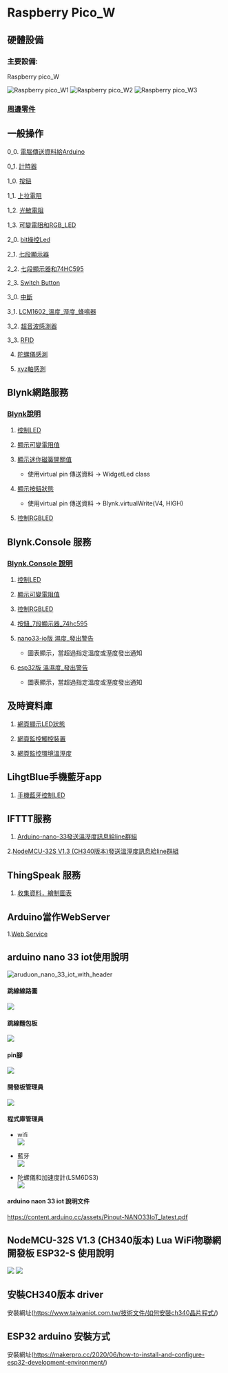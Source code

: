 # Raspberry Pico_W
## 硬體設備
### 主要設備:
Raspberry pico_W

![Raspberry pico_W1](./images/pick_w1.jpeg)
![Raspberry pico_W2](./images/pick_w2.jpeg)
![Raspberry pico_W3](./images/pick_w3.jpeg)
 
### [周邊零件](./周邊零件/README.md)
## 一般操作
0_0. [電腦傳送資料給Arduino](./一般操作/0_0由電腦傳送資料給Arduino/)

0_1. [計時器](./一般操作/0_1計時器/)

1_0. [按鈕](./一般操作/1_0無使用上拉電阻/)

1_1. [上拉電阻](./一般操作/1_1上拉電阻/)

1_2. [光敏電阻](./一般操作/1_2光敏電阻/)

1_3. [可變電阻和RGB_LED](./一般操作/1_3可變電阻和RGB_LED/)

2_0. [bit操控Led](./一般操作/2_0bitLed/)

2_1. [七段顯示器](./一般操作/2_1七段顯示器/)

2_2. [七段顯示器和74HC595](./一般操作/2_2七段顯示器和74HC595/)

2_3. [Switch Button](./一般操作/2_3switchButton/)

3_0. [中斷](一般操作/3_0interrupt/中斷測試/)

3_1. [LCM1602_溫度_溼度_蜂鳴器](./一般操作/3_1LCM1602_溫度/)

3_2. [超音波感測器](./一般操作/3_2超音波感測器/)

3_3. [RFID](./一般操作/3_3MFRC522/)

4. [陀螺儀感測](https://github.com/roberthsu2003/smartHome/tree/master/%E4%B8%80%E8%88%AC%E6%93%8D%E4%BD%9C/4%E9%99%80%E8%9E%BA%E5%84%80%E6%84%9F%E6%B8%AC)

5. [xyz軸感測](https://github.com/roberthsu2003/smartHome/tree/master/%E4%B8%80%E8%88%AC%E6%93%8D%E4%BD%9C/5xyz%E8%BB%B8%E6%84%9F%E6%B8%AC)

## Blynk網路服務
### [Blynk說明](./使用Blynk)
1. [控制LED](./使用Blynk/1控制LED/)

2. [顯示可變電阻值](./使用Blynk/2顯示可變電阻值/)

3. [顯示迷你磁簧開關值](./使用Blynk/3顯示迷你磁簧開關值/)
	- 使用virtual pin 傳送資料 -> WidgetLed class

4. [顯示按鈕狀態](./使用Blynk/4顯示按鈕狀態/)
	- 使用virtual pin 傳送資料 -> Blynk.virtualWrite(V4, HIGH)

5. [控制RGBLED](./使用Blynk/5控制RGBLED/)

## Blynk.Console 服務
### [Blynk.Console 說明](./使用Blynk_Console/)
1. [控制LED](./使用Blynk_Console/1控制LED/)

2. [顯示可變電阻值](./使用Blynk_Console/2顯示可變電阻值/)

3. [控制RGBLED](./使用Blynk_Console/3控制RGBLED/)

4. [按鈕_7段顯示器_74hc595](./使用Blynk_Console/4按鈕_7段顯示器_74hc595)

5. [nano33-io版 濕度_發出警告](./使用Blynk_Console/5溫濕度_發出警告/)
	- 圖表顯示，當超過指定溫度或溼度發出通知

5. [esp32版 溫濕度_發出警告](./使用Blynk_Console/5溫濕度_發出警告_esp32s)
	- 圖表顯示，當超過指定溫度或溼度發出通知


## 及時資料庫
1. [網頁顯示LED狀態](https://github.com/roberthsu2003/smartHome/tree/master/%E5%8F%8A%E6%99%82%E8%B3%87%E6%96%99%E5%BA%AB/1led_control)

2. [網頁監控觸控裝置](https://github.com/roberthsu2003/smartHome/tree/master/%E5%8F%8A%E6%99%82%E8%B3%87%E6%96%99%E5%BA%AB/2touch_sensor)

3. [網頁監控環境溫溼度](https://github.com/roberthsu2003/smartHome/tree/master/%E5%8F%8A%E6%99%82%E8%B3%87%E6%96%99%E5%BA%AB/3dht11) 

## LihgtBlue手機藍牙app
1. [手機藍牙控制LED](https://github.com/roberthsu2003/smartHome/tree/master/%E4%BD%BF%E7%94%A8%E8%97%8D%E7%89%99/1led_control)

## IFTTT服務
1. [Arduino-nano-33發送溫溼度訊息給line群組](./使用IFTTT/1dht11-nano33iot/)

2.[NodeMCU-32S V1.3 (CH340版本)發送溫溼度訊息給line群組](./使用IFTTT/1dht11-esp32/)


## ThingSpeak 服務
1. [收集資料，繪制圖表](https://github.com/roberthsu2003/smartHome/tree/master/%E4%BD%BF%E7%94%A8ThingSpeak)


## Arduino當作WebServer
1.[Web Service](https://github.com/roberthsu2003/smartHome/tree/master/%E7%95%B6%E4%BD%9CWebServer)


## arduino nano 33 iot使用說明
![aruduon_nano_33_iot_with_header](abx00032_iso.jpg)



#### 跳線線路圖

![](nanoV33_bb.jpg)

#### 跳線麵包板
![](IMG_0383.jpg)

#### pin腳
![](pin.jpg)

#### 開發板管理員
![](boardManager.png)

#### 程式庫管理員
- wifi  
![](wifinina.png)

- 藍牙   
![](arduinoBLE.png)

- 陀螺儀和加速度計(LSM6DS3)  
![](LSM6DS3.png)

#### arduino naon 33 iot 說明文件
https://content.arduino.cc/assets/Pinout-NANO33IoT_latest.pdf

## NodeMCU-32S V1.3 (CH340版本) Lua WiFi物聯網開發板 ESP32-S 使用說明

![](./images/pic2.png)
![](./images/pic3.png)

## 安裝CH340版本 driver

安裝網址(https://www.taiwaniot.com.tw/技術文件/如何安裝ch340晶片程式/)

## ESP32 arduino 安裝方式

安裝網址(https://makerpro.cc/2020/06/how-to-install-and-configure-esp32-development-environment/)
